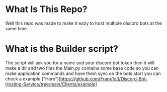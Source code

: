 # What Is This Repo?
Well this repo was made to make it eazy to host multiple discord bots at the same time

# What is the Builder script?
The script will ask you for a name and your discord bot token then it will make a dir and two files 
the Main.py contains some base code so you can make application commands and have them sync on the bots start you can check a example ("Here")[https://github.com/Frank1o3/Discord-Bot-Hosting-Service/tree/main/Clients/example]